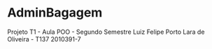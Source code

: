 # AdminBagagem
Projeto T1 - Aula POO - Segundo Semestre
Luiz Felipe Porto Lara de Oliveira - T137
2010391-7
